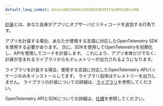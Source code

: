 ```yaml
---
default_lang_commit: 1ececa0615b64c5dfd93fd6393f3e4052e0cc496
---
```


[計装](/docs/concepts/instrumentation/)とは、あなた自身がアプリにオブザーバビリティコードを追加する行為です。

アプリを計装する場合、あなたが使用する言語に対応したOpenTelemetry SDKを使用する必要があります。
次に、SDKを使用してOpenTelemetryを初期化し、APIを使用してコードを計装します。
これにより、アプリ本体だけでなく、計装が含まれるライブラリからもテレメトリーが出力されるようになります。

ライブラリを計装する場合、使用する言語に対応したOpenTelemetry APIパッケージのみをインストールしてます。
ライブラリ自体はテレメトリーを出力しません。
ライブラリの計装についての詳細は、[ライブラリ](/docs/concepts/instrumentation/libraries/)を参照してください。

OpenTelemetry APIとSDKについての詳細は、[仕様](/docs/specs/otel/)を参照してください。
